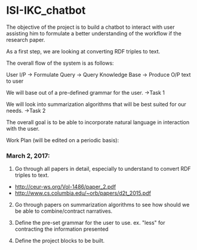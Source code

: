 # ISI-IKC_chatbot

The objective of the project is to build a chatbot to interact with user assisting him to formulate a better understanding of the workflow if the research paper.

As a first step, we are looking at converting RDF triples to text.

The overall flow of the system is as follows:

User I/P -> Formulate Query -> Query Knowledge Base -> Produce O/P text to user

We will base out of a pre-defined grammar for the user. ->Task 1

We will look into summarization algorithms that will be best suited for our needs. ->Task 2

The overall goal is to be able to incorporate natural language in interaction with the user.

Work Plan (will be edited on a periodic basis):

### March 2, 2017:

1) Go through all papers in detail, especially to understand to convert RDF triples to text.

  * http://ceur-ws.org/Vol-1486/paper_2.pdf
  * http://www.cs.columbia.edu/~orb/papers/d2t_2015.pdf
  
2) Go through papers on summarization algorithms to see how should we be able to combine/contract narratives.

3) Define the pre-set grammar for the user to use. ex. "less" for contracting the information presented

4) Define the project blocks to be built.







